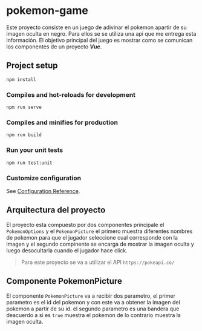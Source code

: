 # pokemon-game

Este proyecto consiste en un juego de adivinar el pokemon apartir de su imagen oculta en negro. Para ellos se se utiliza una api que me entrega esta información. El objetivo principal del juego es mostrar como se comunican los componentes de un proyecto ***Vue***.
## Project setup
```
npm install
```

### Compiles and hot-reloads for development
```
npm run serve
```

### Compiles and minifies for production
```
npm run build
```

### Run your unit tests
```
npm run test:unit
```

### Customize configuration
See [Configuration Reference](https://cli.vuejs.org/config/).

## Arquitectura del proyecto

El proyecto esta compuesto por dos componentes principale el `PokemonOptions` y el `PokenonPicture` el primero muestra diferentes nombres de pokemon para que el jugador seleccione cual corresponde con la imagen y el segundo compinente se encarga de mostrar la imagen oculta y luego desocultarla cuando el jugador hace click.

> Para este proyecto se va a utilizar el API `https://pokeapi.co/`

## Componente PokemonPicture

El componente `PokemonPicture` va a recibir dos parametro, el primer parametro es el id del pokemon y con este va a obtener la imagen del pokemon a partir de su id. el segundo parametro es una bandera que deacuerdo a si es `true` muestra el pokemon de lo contrario muestra la imagen oculta.
